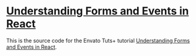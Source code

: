 # [Understanding Forms and Events in React](https://code.tutsplus.com/tutorials/understanding-forms-and-events-in-react--cms-27852)

This is the source code for the Envato Tuts+ tutorial [Understanding Forms and Events in React](https://code.tutsplus.com/tutorials/understanding-forms-and-events-in-react--cms-27852).